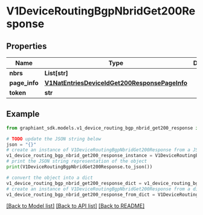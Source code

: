 # V1DeviceRoutingBgpNbridGet200Response


## Properties

Name | Type | Description | Notes
------------ | ------------- | ------------- | -------------
**nbrs** | **List[str]** |  | [optional] 
**page_info** | [**V1NatEntriesDeviceIdGet200ResponsePageInfo**](V1NatEntriesDeviceIdGet200ResponsePageInfo.md) |  | [optional] 
**token** | **str** |  | [optional] 

## Example

```python
from graphiant_sdk.models.v1_device_routing_bgp_nbrid_get200_response import V1DeviceRoutingBgpNbridGet200Response

# TODO update the JSON string below
json = "{}"
# create an instance of V1DeviceRoutingBgpNbridGet200Response from a JSON string
v1_device_routing_bgp_nbrid_get200_response_instance = V1DeviceRoutingBgpNbridGet200Response.from_json(json)
# print the JSON string representation of the object
print(V1DeviceRoutingBgpNbridGet200Response.to_json())

# convert the object into a dict
v1_device_routing_bgp_nbrid_get200_response_dict = v1_device_routing_bgp_nbrid_get200_response_instance.to_dict()
# create an instance of V1DeviceRoutingBgpNbridGet200Response from a dict
v1_device_routing_bgp_nbrid_get200_response_from_dict = V1DeviceRoutingBgpNbridGet200Response.from_dict(v1_device_routing_bgp_nbrid_get200_response_dict)
```
[[Back to Model list]](../README.md#documentation-for-models) [[Back to API list]](../README.md#documentation-for-api-endpoints) [[Back to README]](../README.md)


